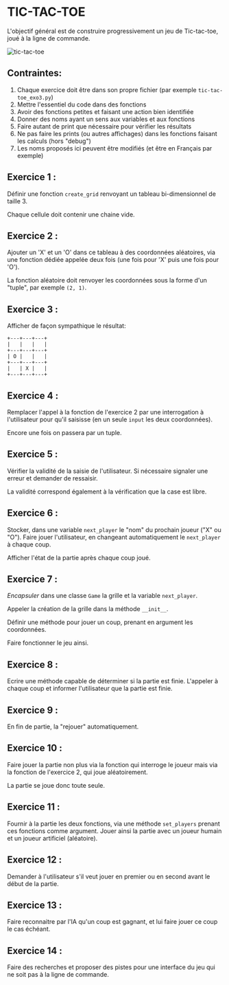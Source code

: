 # TIC-TAC-TOE

L'objectif général est de construire progressivement un jeu de Tic-tac-toe, joué à la ligne de commande.

![tic-tac-toe](https://upload.wikimedia.org/wikipedia/commons/d/db/Tic-tac-toe-game-2.png)

## Contraintes:

1. Chaque exercice doit être dans son propre fichier (par exemple `tic-tac-toe_exo3.py`)
1. Mettre l'essentiel du code dans des fonctions
1. Avoir des fonctions petites et faisant une action bien identifiée
1. Donner des noms ayant un sens aux variables et aux fonctions
1. Faire autant de print que nécessaire pour vérifier les résultats
1. Ne pas faire les prints (ou autres affichages) dans les fonctions faisant les calculs (hors "debug")
1. Les noms proposés ici peuvent être modifiés (et être en Français par exemple)

## Exercice 1 :

Définir une fonction `create_grid` renvoyant un tableau bi-dimensionnel de taille 3.

Chaque cellule doit contenir une chaine vide.

## Exercice 2 :

Ajouter un 'X' et un 'O' dans ce tableau à des coordonnées aléatoires, via une fonction dédiée appelée deux fois (une fois pour 'X' puis une fois pour 'O').

La fonction aléatoire doit renvoyer les coordonnées sous la forme d'un "tuple", par exemple `(2, 1)`.

## Exercice 3 :

Afficher de façon sympathique le résultat:

    +---+---+---+
    |   |   |   |
    +---+---+---+
    | O |   |   |
    +---+---+---+
    |   | X |   |
    +---+---+---+

## Exercice 4 :

Remplacer l'appel à la fonction de l'exercice 2 par une interrogation à l'utilisateur pour qu'il saisisse (en un seule `input` les deux coordonnées).

Encore une fois on passera par un tuple.

## Exercice 5 :

Vérifier la validité de la saisie de l'utilisateur. Si nécessaire signaler une erreur et demander de ressaisir.

La validité correspond également à la vérification que la case est libre.

## Exercice 6 :

Stocker, dans une variable `next_player` le "nom" du prochain joueur ("X" ou "O"). Faire jouer l'utilisateur, en changeant automatiquement le `next_player` à chaque coup.

Afficher l'état de la partie après chaque coup joué.

## Exercice 7 :

*Encapsuler* dans une classe `Game` la grille et la variable `next_player`.

Appeler la création de la grille dans la méthode `__init__`.

Définir une méthode pour jouer un coup, prenant en argument les coordonnées.

Faire fonctionner le jeu ainsi.

## Exercice 8 :

Ecrire une méthode capable de déterminer si la partie est finie. L'appeler à chaque coup et informer l'utilisateur que la partie est finie.

## Exercice 9 :

En fin de partie, la "rejouer" automatiquement.

## Exercice 10 :

Faire jouer la partie non plus via la fonction qui interroge le joueur mais via la fonction de l'exercice 2, qui joue aléatoirement.

La partie se joue donc toute seule.

## Exercice 11 :

Fournir à la partie les deux fonctions, via une méthode `set_players` prenant ces fonctions comme argument. Jouer ainsi la partie avec un joueur humain et un joueur artificiel (aléatoire).

## Exercice 12 :

Demander à l'utilisateur s'il veut jouer en premier ou en second avant le début de la partie.

## Exercice 13 :

Faire reconnaitre par l'IA qu'un coup est gagnant, et lui faire jouer ce coup le cas échéant.

## Exercice 14 :

Faire des recherches et proposer des pistes pour une interface du jeu qui ne soit pas à la ligne de commande.
